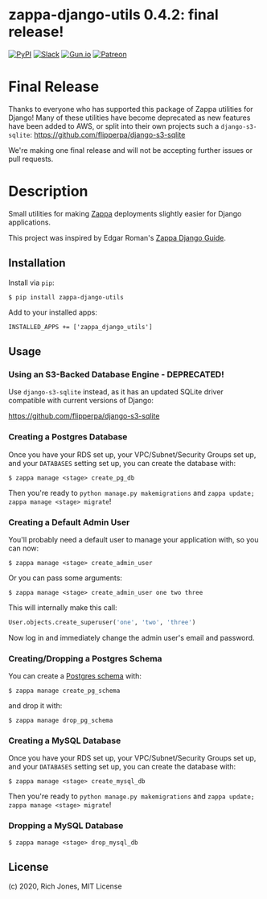 # zappa-django-utils 0.4.2: final release!

[![PyPI](https://img.shields.io/pypi/v/zappa-django-utils.svg)](https://pypi.python.org/pypi/zappa-django-utils)
[![Slack](https://img.shields.io/badge/chat-slack-ff69b4.svg)](https://slack.zappa.io/)
[![Gun.io](https://img.shields.io/badge/made%20by-gun.io-blue.svg)](https://gun.io/)
[![Patreon](https://img.shields.io/badge/support-patreon-brightgreen.svg)](https://patreon.com/zappa)

# Final Release

Thanks to everyone who has supported this package of Zappa utilities for Django! Many of these utilities have become deprecated as new features have been added to AWS, or split into their own projects such a `django-s3-sqlite`: https://github.com/flipperpa/django-s3-sqlite

We're making one final release and will not be accepting further issues or pull requests.

# Description

Small utilities for making [Zappa](https://github.com/Miserlou/Zappa) deployments slightly easier for Django applications.

This project was inspired by Edgar Roman's [Zappa Django Guide](https://github.com/edgarroman/zappa-django-guide).

## Installation

Install via `pip`:

    $ pip install zappa-django-utils

Add to your installed apps:

    INSTALLED_APPS += ['zappa_django_utils']

## Usage

### Using an S3-Backed Database Engine - DEPRECATED!

Use `django-s3-sqlite` instead, as it has an updated SQLite driver compatible with current versions of Django:

https://github.com/flipperpa/django-s3-sqlite

### Creating a Postgres Database

Once you have your RDS set up, your VPC/Subnet/Security Groups set up, and your `DATABASES` setting set up, you can create the database with:

    $ zappa manage <stage> create_pg_db

Then you're ready to `python manage.py makemigrations` and `zappa update; zappa manage <stage> migrate`!

### Creating a Default Admin User

You'll probably need a default user to manage your application with, so you can now:

    $ zappa manage <stage> create_admin_user

Or you can pass some arguments:

    $ zappa manage <stage> create_admin_user one two three

This will internally make this call:

```python
User.objects.create_superuser('one', 'two', 'three')
```

Now log in and immediately change the admin user's email and password.

### Creating/Dropping a Postgres Schema

You can create a [Postgres schema](https://www.postgresql.org/docs/current/static/ddl-schemas.html) with:

    $ zappa manage create_pg_schema

and drop it with:

    $ zappa manage drop_pg_schema

### Creating a MySQL Database

Once you have your RDS set up, your VPC/Subnet/Security Groups set up, and your `DATABASES` setting set up, you can create the database with:

    $ zappa manage <stage> create_mysql_db

Then you're ready to `python manage.py makemigrations` and `zappa update; zappa manage <stage> migrate`!

### Dropping a MySQL Database

    $ zappa manage <stage> drop_mysql_db

## License

(c) 2020, Rich Jones, MIT License
